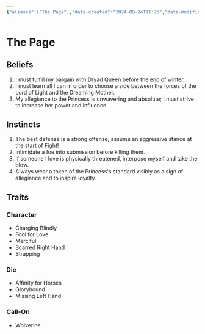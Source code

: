 ```yaml
---
{"aliases":["The Page"],"date-created":"2024-09-24T11:26","date-modified":"2025-05-28T13:34","dg-publish":true,"tags":["moonrise"],"title":"The Page","dg-path":"moonrise/The Page.md","permalink":"/moonrise/the-page/","dgPassFrontmatter":true,"updated":"2025-05-28T13:34"}
---
```



# The Page

## Beliefs

1. I must fulfill my bargain with Dryad Queen before the end of winter.
2. I must learn all I can in order to choose a side between the forces of the Lord of Light and the Dreaming Mother.
3. My allegiance to the Princess is unwavering and absolute; I must strive to increase her power and influence.

## Instincts

1. The best defense is a strong offense; assume an aggressive stance at the start of Fight!
2. Intimidate a foe into submission before killing them.
3. If someone I love is physically threatened, interpose myself and take the blow.
4. Always wear a token of the Princess's standard visibly as a sign of allegiance and to inspire loyalty.

## Traits

### Character

- Charging Blindly
- Fool for Love
- Merciful
- Scarred Right Hand
- Strapping

### Die

- Affinity for Horses
- Gloryhound
- Missing Left Hand

### Call-On

- Wolverine
